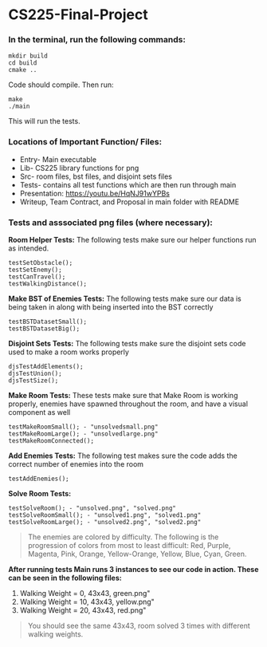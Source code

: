 # CS225-Final-Project
### In the terminal, run the following commands:
```
mkdir build
cd build
cmake ..
```
Code should compile. Then run: 
```
make
./main 
```
This will run the tests.

### Locations of Important Function/ Files:
* Entry- Main executable
* Lib- CS225 library functions for png
* Src- room files, bst files, and disjoint sets files
* Tests- contains all test functions which are then run through main
* Presentation: https://youtu.be/HqNJ91wYPBs
* Writeup, Team Contract, and Proposal in main folder with README

### Tests and asssociated png files (where necessary):

**Room Helper Tests:**
    The following tests make sure our helper functions run as intended.  
```
testSetObstacle();
testSetEnemy();
testCanTravel();
testWalkingDistance();
```
**Make BST of Enemies Tests:**
    The following tests make sure our data is being taken in along with being inserted into the BST correctly  
```
testBSTDatasetSmall();
testBSTDatasetBig();
```
**Disjoint Sets Tests:**
    The following tests make sure the disjoint sets code used to make a room works properly
```
djsTestAddElements();
djsTestUnion();
djsTestSize();
```
**Make Room Tests:**
    These tests make sure that Make Room is working properly, enemies have spawned throughout the room, and have a visual component as well
```
testMakeRoomSmall(); - "unsolvedsmall.png"
testMakeRoomLarge(); - "unsolvedlarge.png"
testMakeRoomConnected();
```
**Add Enemies Tests:**
    The following test makes sure the code adds the correct number of enemies into the room
```
testAddEnemies();
```
**Solve Room Tests:**
```
testSolveRoom(); - "unsolved.png", "solved.png"
testSolveRoomSmall(); - "unsolved1.png", "solved1.png"
testSolveRoomLarge(); - "unsolved2.png", "solved2.png"
```

> The enemies are colored by difficulty. The following is the progression of colors from most to least difficult: Red, Purple, Magenta, Pink, Orange, Yellow-Orange, Yellow, Blue, Cyan, Green.

**After running tests Main runs 3 instances to see our code in action.  These can be seen in the following files:**
1. Walking Weight = 0, 43x43, green.png"
2. Walking Weight = 10, 43x43, yellow.png"
3. Walking Weight = 20, 43x43, red.png"
> You should see the same 43x43, room solved 3 times with different walking weights.

